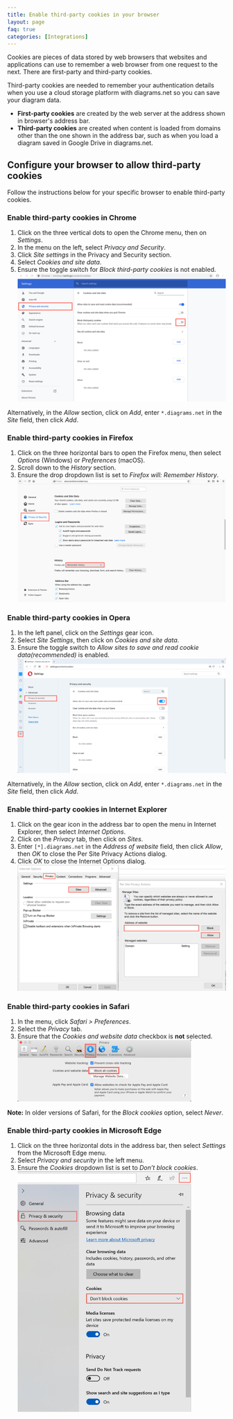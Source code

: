 ```yaml
---
title: Enable third-party cookies in your browser
layout: page
faq: true
categories: [Integrations]
---
```


Cookies are pieces of data stored by web browsers that websites and applications can use to remember a web browser from one request to the next. There are first-party and third-party cookies.

Third-party cookies are needed to remember your authentication details when you use a cloud storage platform with diagrams.net so you can save your diagram data.

* **First-party cookies** are created by the web server at the address shown in browser's address bar.
* **Third-party cookies** are created when content is loaded from domains other than the one shown in the address bar, such as when you load a diagram saved in Google Drive in diagrams.net.

## Configure your browser to allow third-party cookies

Follow the instructions below for your specific browser to enable third-party cookies.

### Enable third-party cookies in Chrome

1. Click on the three vertical dots to open the Chrome menu, then on _Settings_.
2. In the menu on the left, select _Privacy and Security_.
3. Click _Site settings_ in the Privacy and Security section.
4. Select _Cookies and site data_.
5. Ensure the toggle switch for _Block third-party cookies_ is not enabled.
<br /><img src="/assets/img/blog/third-party-cookies-chrome.png" style="max-width:100%;height:auto;" alt="Ensure third party cookies are not blocked in Chrome">

Alternatively, in the _Allow_ section, click on _Add_, enter ``*.diagrams.net`` in the _Site_ field, then click _Add_.

### Enable third-party cookies in Firefox

1. Click on the three horizontal bars to open the Firefox menu, then select _Options_ (Windows) or _Preferences_ (macOS).
2. Scroll down to the _History_ section.
3. Ensure the drop dropdown list is set to _Firefox will: Remember History_.
<br /><img src="/assets/img/blog/third-party-cookies-firefox.png" style="max-width:100%;height:auto;" alt="Ensure Firefox remembers your history to enable third party cookies">

### Enable third-party cookies in Opera

1. In the left panel, click on the _Settings_ gear icon.
2. Select _Site Settings_, then click on _Cookies and site data_.
3. Ensure the toggle switch to _Allow sites to save and read cookie data(recommended)_ is enabled.
<br /><img src="/assets/img/blog/third-party-cookies-opera.png" style="max-width:100%;height:auto;" alt="Ensure third party cookies are not blocked in Opera">

Alternatively, in the _Allow_ section, click on _Add_, enter ``*.diagrams.net`` in the _Site_ field, then click _Add_.

### Enable third-party cookies in Internet Explorer

1. 	Click on the gear icon in the address bar to open the menu in Internet Explorer, then select _Internet Options_.
2. Click on the _Privacy_ tab, then click on _Sites_.
3. Enter ``[*].diagrams.net`` in the _Address of website_ field, then click _Allow_, then _OK_ to close the Per Site Privacy Actions dialog.
4. Click _OK_ to close the Internet Options dialog.
<br /><img src="/assets/img/blog/third-party-cookies-ie.png" style="max-width:100%;height:auto;" alt="Ensure third party cookies are not blocked in Internet Explorer">

### Enable third-party cookies in Safari

1. In the menu, click _Safari > Preferences_.
2. Select the _Privacy_ tab.
3. Ensure that the _Cookies and website data_ checkbox is **not** selected.
<br /><img src="/assets/img/blog/third-party-cookies-safari.png" style="width=100%;max-width:400px;height:auto;" alt="Ensure third party cookies are not blocked in Safari">

**Note:** In older versions of Safari, for the _Block cookies_ option, select _Never_.

### Enable third-party cookies in Microsoft Edge

1. Click on the three horizontal dots in the address bar, then select _Settings_ from the Microsoft Edge menu.
2. Select _Privacy and security_ in the left menu.
3. Ensure the _Cookies_ dropdown list is set to _Don’t block cookies_.
<br /><img src="/assets/img/blog/third-party-cookies-edge.png" style="width=100%;max-width:400px;height:auto;" alt="Ensure third party cookies are not blocked in Microsoft Edge">
